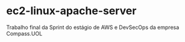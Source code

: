 # ec2-linux-apache-server
Trabalho final da Sprint do estágio de AWS e DevSecOps da empresa Compass.UOL
